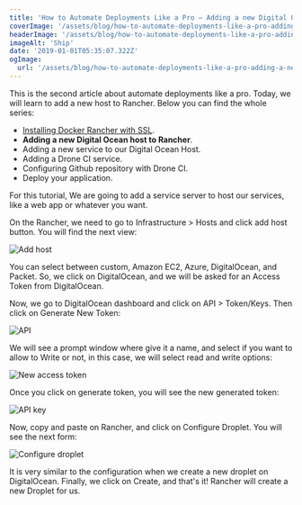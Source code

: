 ```yaml
---
title: 'How to Automate Deployments Like a Pro — Adding a new Digital Ocean host to Rancher'
coverImage: '/assets/blog/how-to-automate-deployments-like-a-pro-adding-a-new-digital-ocean-host-to-rancher/how-to-automate-deployments-like-a-pro-adding-a-new-digital-ocean-host-to-rancher.png'
headerImage: '/assets/blog/how-to-automate-deployments-like-a-pro-adding-a-new-digital-ocean-host-to-rancher/how-to-automate-deployments-like-a-pro-adding-a-new-digital-ocean-host-to-rancher.png'
imageAlt: 'Ship'
date: '2019-01-01T05:35:07.322Z'
ogImage:
  url: '/assets/blog/how-to-automate-deployments-like-a-pro-adding-a-new-digital-ocean-host-to-rancher/how-to-automate-deployments-like-a-pro-adding-a-new-digital-ocean-host-to-rancher.png'
---
```


This is the second article about automate deployments like a pro. Today, we will learn to add a new host to Rancher. Below you can find the whole series:

- [Installing Docker Rancher with SSL](/blog/how-to-automate-deployments-like-a-pro-installing-docker-rancher-with-ssl).
- **Adding a new Digital Ocean host to Rancher**.
- Adding a new service to our Digital Ocean Host.
- Adding a Drone CI service.
- Configuring Github repository with Drone CI.
- Deploy your application.

For this tutorial, We are going to add a service server to host our services, like a web app or whatever you want.

On the Rancher, we need to go to Infrastructure > Hosts and click add host button. You will find the next view:

![Add host](/assets/blog/how-to-automate-deployments-like-a-pro-adding-a-new-digital-ocean-host-to-rancher/add-host.png)

You can select between custom, Amazon EC2, Azure, DigitalOcean, and Packet. So, we click on DigitalOcean, and we will be asked for an Access Token from DigitalOcean.

Now, we go to DigitalOcean dashboard and click on API > Token/Keys. Then click on Generate New Token:

![API](/assets/blog/how-to-automate-deployments-like-a-pro-adding-a-new-digital-ocean-host-to-rancher/api.png)

We will see a prompt window where give it a name, and select if you want to allow to Write or not, in this case, we will select read and write options:

![New access token](/assets/blog/how-to-automate-deployments-like-a-pro-adding-a-new-digital-ocean-host-to-rancher/new-access-token.png)

Once you click on generate token, you will see the new generated token:

![API key](/assets/blog/how-to-automate-deployments-like-a-pro-adding-a-new-digital-ocean-host-to-rancher/api-key.png)

Now, copy and paste on Rancher, and click on Configure Droplet. You will see the next form:

![Configure droplet](/assets/blog/how-to-automate-deployments-like-a-pro-adding-a-new-digital-ocean-host-to-rancher/configure-droplet.png)


It is very similar to the configuration when we create a new droplet on DigitalOcean. Finally, we click on Create, and that's it! Rancher will create a new Droplet for us.
